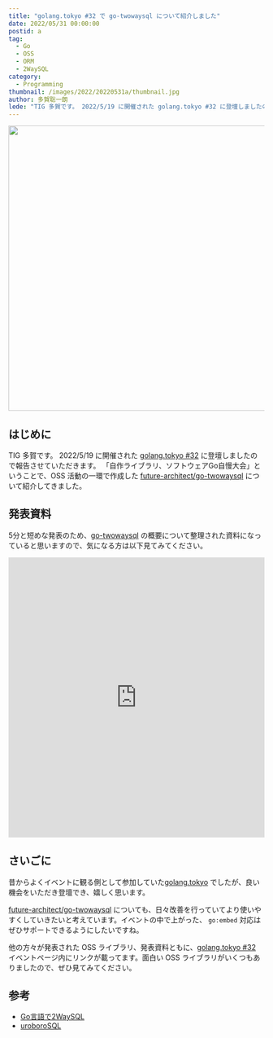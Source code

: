 ```yaml
---
title: "golang.tokyo #32 で go-twowaysql について紹介しました"
date: 2022/05/31 00:00:00
postid: a
tag:
  - Go
  - OSS
  - ORM
  - 2WaySQL
category:
  - Programming
thumbnail: /images/2022/20220531a/thumbnail.jpg
author: 多賀聡一朗
lede: "TIG 多賀です。 2022/5/19 に開催された golang.tokyo #32 に登壇しましたので報告させていただきます。「自作ライブラリ、ソフトウェアGo自慢大会」ということで、OSS 活動の一環で作成したfuture-architect/go-twowaysqlについて紹介してきました。"
---
```


<img src="/images/2022/20220531a/top.jpg" alt="" width="1000" height="560">

## はじめに

TIG 多賀です。 2022/5/19 に開催された [golang.tokyo #32](https://golangtokyo.connpass.com/event/246982/) に登壇しましたので報告させていただきます。
「自作ライブラリ、ソフトウェアGo自慢大会」ということで、OSS 活動の一環で作成した [future-architect/go-twowaysql](https://github.com/future-architect/go-twowaysql) について紹介してきました。

## 発表資料

5分と短めな発表のため、[go-twowaysql](https://github.com/future-architect/go-twowaysql) の概要について整理された資料になっていると思いますので、気になる方は以下見てみてください。

<iframe src="https://docs.google.com/presentation/d/1mkqEEb7eNtkXnW-t_lw3OPmTrD7JoR04SDSvy6WhjPg/embed?start=false&loop=false&delayms=3000" frameborder="0" width="100%" height="550" allowfullscreen="true" mozallowfullscreen="true" webkitallowfullscreen="true"></iframe>

## さいごに

昔からよくイベントに観る側として参加していた[golang.tokyo](https://golangtokyo.connpass.com/event/246982/) でしたが、良い機会をいただき登壇でき、嬉しく思います。

[future-architect/go-twowaysql](https://github.com/future-architect/go-twowaysql) についても、日々改善を行っていてより使いやすくしていきたいと考えています。イベントの中で上がった、 `go:embed` 対応はぜひサポートできるようにしたいですね。

他の方々が発表された OSS ライブラリ、発表資料ともに、[golang.tokyo #32](https://golangtokyo.connpass.com/event/246982/) イベントページ内にリンクが載ってます。面白い OSS ライブラリがいくつもありましたので、ぜひ見てみてください。

## 参考

- [Go言語で2WaySQL](https://future-architect.github.io/articles/20210803a/)
- [uroboroSQL](https://future-architect.github.io/uroborosql-doc/)
